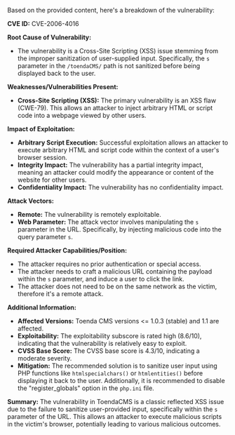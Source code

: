 Based on the provided content, here's a breakdown of the vulnerability:

**CVE ID:** CVE-2006-4016

**Root Cause of Vulnerability:**
- The vulnerability is a Cross-Site Scripting (XSS) issue stemming from the improper sanitization of user-supplied input. Specifically, the `s` parameter in the `/toendaCMS/` path is not sanitized before being displayed back to the user.

**Weaknesses/Vulnerabilities Present:**
- **Cross-Site Scripting (XSS):** The primary vulnerability is an XSS flaw (CWE-79).  This allows an attacker to inject arbitrary HTML or script code into a webpage viewed by other users.

**Impact of Exploitation:**
- **Arbitrary Script Execution:** Successful exploitation allows an attacker to execute arbitrary HTML and script code within the context of a user's browser session.
- **Integrity Impact:** The vulnerability has a partial integrity impact, meaning an attacker could modify the appearance or content of the website for other users.
- **Confidentiality Impact:** The vulnerability has no confidentiality impact.

**Attack Vectors:**
- **Remote:** The vulnerability is remotely exploitable.
- **Web Parameter:** The attack vector involves manipulating the `s` parameter in the URL. Specifically, by injecting malicious code into the query parameter `s`.

**Required Attacker Capabilities/Position:**
- The attacker requires no prior authentication or special access.
- The attacker needs to craft a malicious URL containing the payload within the `s` parameter, and induce a user to click the link.
- The attacker does not need to be on the same network as the victim, therefore it's a remote attack.

**Additional Information:**
- **Affected Versions:** Toenda CMS versions <= 1.0.3 (stable) and 1.1 are affected.
- **Exploitability:** The exploitability subscore is rated high (8.6/10), indicating that the vulnerability is relatively easy to exploit.
- **CVSS Base Score:** The CVSS base score is 4.3/10, indicating a moderate severity.
- **Mitigation:** The recommended solution is to sanitize user input using PHP functions like `htmlspecialchars()` or `htmlentities()` before displaying it back to the user. Additionally, it is recommended to disable the "register_globals" option in the `php.ini` file.

**Summary:**
The vulnerability in ToendaCMS is a classic reflected XSS issue due to the failure to sanitize user-provided input, specifically within the `s` parameter of the URL. This allows an attacker to execute malicious scripts in the victim's browser, potentially leading to various malicious outcomes.